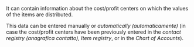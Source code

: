 It can contain information about the cost/profit centers on which the values of the items are distributed.

This data can be entered manually or *automatically (automaticamente)* (in case the cost/profit centers have been previously entered in the *contact registry (anagrafica contatto)*, *Item registry*, or in the *Chart of Accounts*).